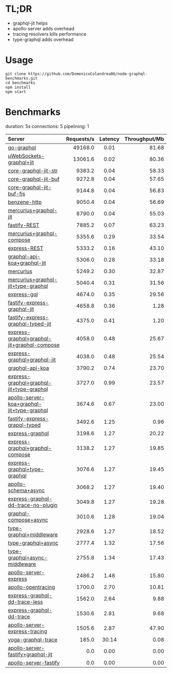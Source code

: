 # TL;DR

- graphql-jit helps
- apollo-server adds overhead
- tracing resolvers kills performance
- type-graphql adds overhead

# Usage

```
git clone https://github.com/DomenicoColandrea86/node-graphql-benchmarks.git
cd benchmarks
npm install
npm start
```

# Benchmarks
duration: 5s
connections: 5
pipelining: 1

| Server                                                                                                                                                                  | Requests/s | Latency | Throughput/Mb |
| :--                                                                                                                                                                     | --:        | :-:     | --:           |
| [go-graphql](https://github.com/benawad/node-graphql-benchmarks/tree/master/benchmarks/go-graphql.js)                                                                   | 49168.0    | 0.01    | 81.68         |
| [uWebSockets-graphql+jit](https://github.com/benawad/node-graphql-benchmarks/tree/master/benchmarks/uWebSockets-graphql+jit.js)                                         | 13061.6    | 0.02    | 80.36         |
| [core-graphql-jit-str](https://github.com/benawad/node-graphql-benchmarks/tree/master/benchmarks/core-graphql-jit-str.js)                                               | 9383.2     | 0.04    | 58.33         |
| [core-graphql-jit-buf](https://github.com/benawad/node-graphql-benchmarks/tree/master/benchmarks/core-graphql-jit-buf.js)                                               | 9272.8     | 0.04    | 57.65         |
| [core-graphql-jit-buf-fjs](https://github.com/benawad/node-graphql-benchmarks/tree/master/benchmarks/core-graphql-jit-buf-fjs.js)                                       | 9144.8     | 0.04    | 56.83         |
| [benzene-http](https://github.com/benawad/node-graphql-benchmarks/tree/master/benchmarks/benzene-http.js)                                                               | 9050.4     | 0.04    | 56.69         |
| [mercurius+graphql-jit](https://github.com/benawad/node-graphql-benchmarks/tree/master/benchmarks/mercurius+graphql-jit.js)                                             | 8790.0     | 0.04    | 55.03         |
| [fastify-REST](https://github.com/benawad/node-graphql-benchmarks/tree/master/benchmarks/fastify-REST.js)                                                               | 7885.2     | 0.07    | 63.23         |
| [mercurius+graphql-compose](https://github.com/benawad/node-graphql-benchmarks/tree/master/benchmarks/mercurius+graphql-compose.js)                                     | 5355.6     | 0.29    | 33.54         |
| [express-REST](https://github.com/benawad/node-graphql-benchmarks/tree/master/benchmarks/express-REST.js)                                                               | 5333.2     | 0.16    | 43.10         |
| [graphql-api-koa+graphql-jit](https://github.com/benawad/node-graphql-benchmarks/tree/master/benchmarks/graphql-api-koa+graphql-jit.js)                                 | 5306.0     | 0.28    | 33.18         |
| [mercurius](https://github.com/benawad/node-graphql-benchmarks/tree/master/benchmarks/mercurius.js)                                                                     | 5249.2     | 0.30    | 32.87         |
| [mercurius+graphql-jit+type-graphql](https://github.com/benawad/node-graphql-benchmarks/tree/master/benchmarks/mercurius+graphql-jit+type-graphql.js)                   | 5040.4     | 0.31    | 31.56         |
| [express-gql](https://github.com/benawad/node-graphql-benchmarks/tree/master/benchmarks/express-gql.js)                                                                 | 4674.0     | 0.35    | 29.56         |
| [fastify-express-graphql-jit](https://github.com/benawad/node-graphql-benchmarks/tree/master/benchmarks/fastify-express-graphql-jit.js)                                 | 4658.8     | 0.36    | 1.28          |
| [fastify-express-graphql-typed-jit](https://github.com/benawad/node-graphql-benchmarks/tree/master/benchmarks/fastify-express-graphql-typed-jit.js)                     | 4375.0     | 0.41    | 1.20          |
| [express-graphql+graphql-jit+graphql-compose](https://github.com/benawad/node-graphql-benchmarks/tree/master/benchmarks/express-graphql+graphql-jit+graphql-compose.js) | 4058.0     | 0.48    | 25.67         |
| [express-graphql+graphql-jit](https://github.com/benawad/node-graphql-benchmarks/tree/master/benchmarks/express-graphql+graphql-jit.js)                                 | 4038.0     | 0.48    | 25.54         |
| [graphql-api-koa](https://github.com/benawad/node-graphql-benchmarks/tree/master/benchmarks/graphql-api-koa.js)                                                         | 3790.2     | 0.74    | 23.70         |
| [express-graphql+graphql-jit+type-graphql](https://github.com/benawad/node-graphql-benchmarks/tree/master/benchmarks/express-graphql+graphql-jit+type-graphql.js)       | 3727.0     | 0.99    | 23.57         |
| [apollo-server-koa+graphql-jit+type-graphql](https://github.com/benawad/node-graphql-benchmarks/tree/master/benchmarks/apollo-server-koa+graphql-jit+type-graphql.js)   | 3674.6     | 0.67    | 23.00         |
| [fastify-express-grapql-typed](https://github.com/benawad/node-graphql-benchmarks/tree/master/benchmarks/fastify-express-grapql-typed.js)                               | 3492.6     | 1.25    | 0.96          |
| [express-graphql](https://github.com/benawad/node-graphql-benchmarks/tree/master/benchmarks/express-graphql.js)                                                         | 3198.6     | 1.27    | 20.22         |
| [express-graphql+graphql-compose](https://github.com/benawad/node-graphql-benchmarks/tree/master/benchmarks/express-graphql+graphql-compose.js)                         | 3138.2     | 1.27    | 19.85         |
| [express-graphql+type-graphql](https://github.com/benawad/node-graphql-benchmarks/tree/master/benchmarks/express-graphql+type-graphql.js)                               | 3076.6     | 1.27    | 19.45         |
| [apollo-schema+async](https://github.com/benawad/node-graphql-benchmarks/tree/master/benchmarks/apollo-schema+async.js)                                                 | 3068.2     | 1.27    | 19.40         |
| [express-graphql-dd-trace-no-plugin](https://github.com/benawad/node-graphql-benchmarks/tree/master/benchmarks/express-graphql-dd-trace-no-plugin.js)                   | 3049.8     | 1.27    | 19.28         |
| [graphql-compose+async](https://github.com/benawad/node-graphql-benchmarks/tree/master/benchmarks/graphql-compose+async.js)                                             | 3010.6     | 1.28    | 19.04         |
| [type-graphql+middleware](https://github.com/benawad/node-graphql-benchmarks/tree/master/benchmarks/type-graphql+middleware.js)                                         | 2928.6     | 1.27    | 18.52         |
| [type-graphql+async](https://github.com/benawad/node-graphql-benchmarks/tree/master/benchmarks/type-graphql+async.js)                                                   | 2777.4     | 1.32    | 17.56         |
| [type-graphql+async-middleware](https://github.com/benawad/node-graphql-benchmarks/tree/master/benchmarks/type-graphql+async-middleware.js)                             | 2755.8     | 1.34    | 17.43         |
| [apollo-server-express](https://github.com/benawad/node-graphql-benchmarks/tree/master/benchmarks/apollo-server-express.js)                                             | 2486.2     | 1.48    | 15.80         |
| [apollo-opentracing](https://github.com/benawad/node-graphql-benchmarks/tree/master/benchmarks/apollo-opentracing.js)                                                   | 1700.0     | 2.70    | 10.81         |
| [express-graphql-dd-trace-less](https://github.com/benawad/node-graphql-benchmarks/tree/master/benchmarks/express-graphql-dd-trace-less.js)                             | 1562.0     | 2.64    | 9.88          |
| [express-graphql-dd-trace](https://github.com/benawad/node-graphql-benchmarks/tree/master/benchmarks/express-graphql-dd-trace.js)                                       | 1530.6     | 2.81    | 9.68          |
| [apollo-server-express-tracing](https://github.com/benawad/node-graphql-benchmarks/tree/master/benchmarks/apollo-server-express-tracing.js)                             | 1505.6     | 2.87    | 47.90         |
| [yoga-graphql-trace](https://github.com/benawad/node-graphql-benchmarks/tree/master/benchmarks/yoga-graphql-trace.js)                                                   | 185.0      | 30.14   | 0.08          |
| [apollo-server-fastify+graphql-jit](https://github.com/benawad/node-graphql-benchmarks/tree/master/benchmarks/apollo-server-fastify+graphql-jit.js)                     | 0.0        | 0.00    | 0.00          |
| [apollo-server-fastify](https://github.com/benawad/node-graphql-benchmarks/tree/master/benchmarks/apollo-server-fastify.js)                                             | 0.0        | 0.00    | 0.00          |

